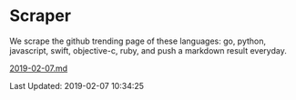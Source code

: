# Scraper

We scrape the github trending page of these languages: go, python, javascript, swift, objective-c, ruby, and push a markdown result everyday.

[2019-02-07.md](https://github.com/henson/Scraper/blob/master/2019-02-07.md)

Last Updated: 2019-02-07 10:34:25